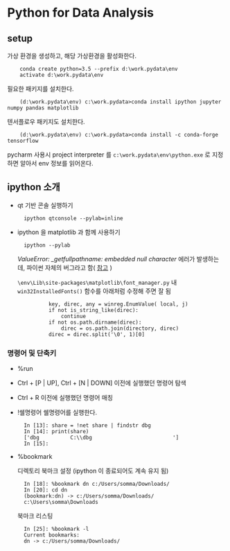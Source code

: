 # Python for Data Analysis

## setup

가상 환경을 생성하고, 해당 가상환경을 활성화한다.

        conda create python=3.5 --prefix d:\work.pydata\env
        activate d:\work.pydata\env

필요한 패키지를 설치한다.

        (d:\work.pydata\env) c:\work.pydata>conda install ipython jupyter numpy pandas matplotlib

텐서플로우 패키지도 설치한다.

        (d:\work.pydata\env) c:\work.pydata>conda install -c conda-forge tensorflow

pycharm 사용시 project interpreter 를 `c:\work.pydata\env\python.exe` 로 지정하면 알아서 env 정보를 읽어온다.

## ipython 소개

+ qt 기반 콘솔 실행하기

        ipython qtconsole --pylab=inline

+ ipython 을 matplotlib 과 함께 사용하기

        ipython --pylab

    *ValueError: _getfullpathname: embedded null character* 에러가 발생하는데, 파이썬 자체의 버그라고 함( [참고](http://stackoverflow.com/questions/34004063/error-on-import-matplotlib-pyplot-on-anaconda3-for-windows-10-home-64-bit-pc) )

    `\env\Lib\site-packages\matplotlib\font_manager.py` 내 `win32InstalledFonts()` 함수를 아래처럼 수정해 주면 잘 됨

                key, direc, any = winreg.EnumValue( local, j)
                if not is_string_like(direc):
                    continue
                if not os.path.dirname(direc):
                    direc = os.path.join(directory, direc)
                direc = direc.split('\0', 1)[0]


### 명령어 및 단축키

+ %run

+ Ctrl + [P | UP], Ctrl + [N | DOWN]
    이전에 실행했던 명령어 탐색

+ Ctrl + R
    이전에 실행했던 명령어 매칭

+ !쉘명령어
    쉘명령어를 실행한다.

        In [13]: share = !net share | findstr dbg
        In [14]: print(share)
        ['dbg          C:\\dbg                          ']
        In [15]:

+ %bookmark

    디렉토리 북마크 설정 (ipython 이 종료되어도 계속 유지 됨)

        In [18]: %bookmark dn c:/Users/somma/Downloads/
        In [20]: cd dn
        (bookmark:dn) -> c:/Users/somma/Downloads/
        c:\Users\somma\Downloads

    북마크 리스팅

        In [25]: %bookmark -l
        Current bookmarks:
        dn -> c:/Users/somma/Downloads/